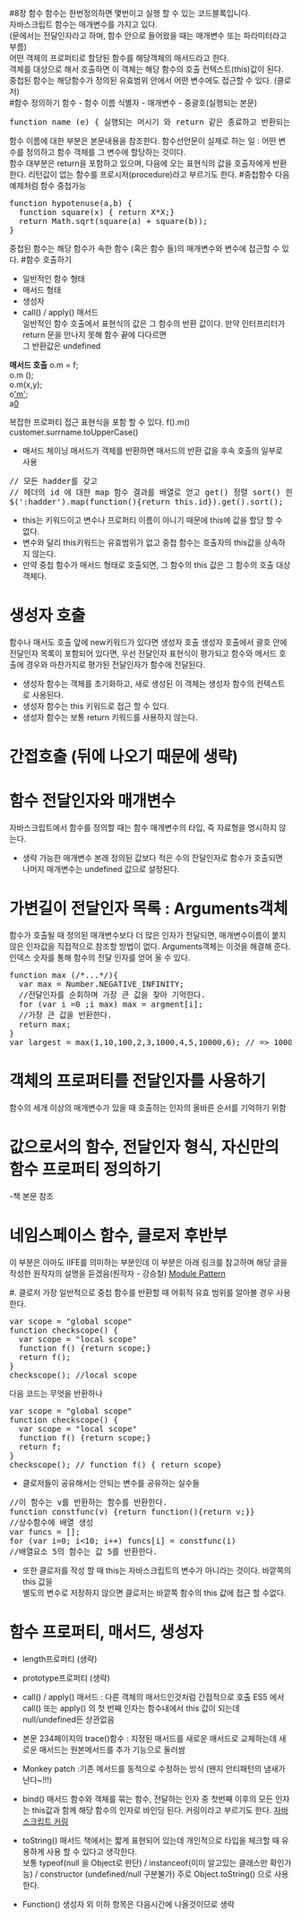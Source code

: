 #8장 함수
함수는 한번정의하면 몇번이고 실행 할 수 있는 코드블록입니다.  
자바스크립트 함수는 매개변수를 가지고 있다.   
(문에서는 전달인자라고 하며, 함수 안으로 들어왔을 때는 매개변수 또는 파라미터라고 부름)  
어떤 객체의 프로퍼티로 할당된 함수를 해당객체의 매서드라고 한다.  
객체를 대상으로 해서 호출하면 이 객체는 해당 함수의 호출 컨텍스트(this)값이 된다.  
중첩된 함수는 해당함수가 정의된 유효범위 안에서 어떤 변수에도 접근할 수 있다. (클로저)  
#함수 정의하기
함수 - 함수 이름 식별자 - 매개변수 -  중괄호(실행되는 본문)
<pre>
function name (e) { 실행되는 머시기 와 return 같은 종료하고 반환되는 머시기(없음 undefined) };   
</pre>
함수 이름에 대한 부분은 본문내용을 참조한다.
함수선언문이 실제로 하는 일 : 어떤 변수를 정의하고 함수 객체를 그 변수에 할당하는 것이다.  
함수 대부분은 return을 포함하고 있으며, 다음에 오는 표현식의 값을 호출자에게 반환한다.
리턴값이 없는 함수를 프로시저(procedure)라고 부르기도 한다.
#중첩함수
다음 예제처럼 함수 중첩가능
<pre>
function hypotenuse(a,b) {
  function square(x) { return X*X;}
  return Math.sqrt(square(a) + square(b));
}
</pre>
중첩된 함수는 해당 함수가 속한 함수 (혹은 함수 들)의 매개변수와 변수에 접근할 수 있다.
#함수 호출하기
+ 일반적인 함수 형태
+ 매서드 형태
+ 생성자
+ call() / apply()  매서드  
일반적인 함수 호출에서 표현식의 값은 그 함수의 반환 값이다. 만약 인터프리터가 return 문을 만나지 못해 함수 끝에 다다르면  
그 반환값은 undefined  

<strong>매서드 호출</strong>
o.m = f;  
o.m ();  
o.m(x,y);  
o['m'](x,y);  
a[0](z)  

복잡한 프로퍼티 접근 표현식을 포함 할 수 있다.
f().m()
customer.surrname.toUpperCase()

+ 매서드 체이닝
매서드가 객체를 반환하면 매서드의 반환 값을 후속 호출의 일부로 사용
<pre>
// 모든 hadder를 갖고
// 헤더의 id 에 대한 map 함수 결과를 배열로 얻고 get() 정렬 sort() 한다.
$(':hadder').map(function(){return this.id}).get().sort();
</pre>

+ this는 키워드이고 변수나 프로퍼티 이름이 아니기 때문에 this에 값을 할당 할 수 없다.
+ 변수와 달리 this키워드는 유효범위가 없고 중첩 함수는 호출자의 this값을 상속하지 않는다.
+ 만약 중첩 함수가 매서드 형태로 호출되면, 그 함수의 this 값은 그 함수의 호출 대상 객체다.

# 생성자 호출
함수나 매서도 호출 앞에 new키워드가 있다면 생성자 호출
생성자 호출에서 괄호 안에 전달인자 목록이 포함되어 있다면, 우선 전달인자 표현식이 평가되고 함수와
메서드 호출에 경우와 마찬가지로 평가된 전달인자가 함수에 전달된다.

+ 생성자 함수는 객체를 초기화하고, 새로 생성된 이 객체는 생성자 함수의 컨텍스트로 사용된다.
+ 생성자 함수는 this 키워드로 접근 할 수 있다.
+ 생성자 함수는 보통 return 키워드를 사용하지 않는다.

# 간접호출 (뒤에 나오기 때문에 생략)

# 함수 전달인자와 매개변수
자바스크립트에서 함수를 정의할 때는 함수 매개변수의 타입, 즉 자료형을 명시하지 않는다.

+ 생략 가능한 매개변수
본래 정의된 값보다 적은 수의 잔달인자로 함수가 호출되면 나머지 매개변수는  undefined 값으로 설정된다.

# 가변길이 전달인자 목록 : Arguments객체
함수가 호출될 때 정의된 매개변수보다 더 많은 인자가 전달되면, 매개변수이름이 붙지 않은 인자값을 직접적으로 참조할 방법이 없다.
Arguments객체는 이것을 해결해 준다.인덱스 숫자를 통해 함수의 전달 인자를 얻어 올 수 있다.
<pre>
function max (/*...*/){
  var max = Number.NEGATIVE_INFINITY;
  //전달인자를 순회하며 가장 큰 값을 찾아 기억한다.
  for (var i =0 ;i<argment.length;i++)
  if (argment[i] > max) max = argment[i];
  //가장 큰 값을 반환한다.
  return max;
}
var largest = max(1,10,100,2,3,1000,4,5,10000,6); // => 10000
</pre>
# 객체의 프로퍼티를 전달인자를 사용하기
함수의 세개 이상의 매개변수가 있을 때 호출하는 인자의 올바른 순서를 기억하기 위함

# 값으로서의 함수, 전달인자 형식, 자신만의 함수 프로퍼티 정의하기
-책 본문 참조

# 네임스페이스 함수, 클로저 후반부
이 부분은 아마도 IIFE를 의미하는 부분인데 이 부분은 아래 링크를 참고하며 해당 글을 작성한 원작자의 설명을 듣겠음(원작자 - 강승철)
[Module Pattern](https://github.com/dotNetTree/I-Konow-JS/blob/master/oop-in-js/03_module_pattern_and_....md)

#. 클로저
가장 일반적으로 중첩 함수를 반환할 때 어휘적 유효 범위를 알아볼 경우 사용한다.
<pre>
var scope = "global scope"
function checkscope() {
  var scope = "local scope"
  function f() {return scope;}
  return f();
}
checkscope(); //local scope
</pre>
다음 코드는 무엇을 반환하나
<pre>
var scope = "global scope"
function checkscope() {
  var scope = "local scope"
  function f() {return scope;}
  return f;
}
checkscope(); // function f() { return scope}
</pre>

+ 클로저들이 공유해서는 안되는 변수를 공유하는 실수들
<pre>
//이 함수는 v를 반환하는 함수를 반환한다.
function constfunc(v) {return function(){return v;}}
//상수함수에 배열 생성
var funcs = [];
for (var i=0; i<10; i++) funcs[i] = constfunc(i)
//배열요소 5의 함수는 값 5를 반환한다.
</pre>

+ 또한 클로저를 작성 할 때 this는 자바스크립트의 변수가 아니라는 것이다. 바깥쪽의 this 값을  
 별도의 변수로 저장하지 않으면 클로저는 바깥쪽 함수의 this 값에 접근 할 수없다.

# 함수 프로퍼티, 매서드, 생성자
+ length프로퍼티 (생략)
+ prototype프로퍼티 (생략)
+ call() / apply() 매서드 : 다른 객체의 매서드인것처럼 간접적으로 호출
ES5 에서 call() 또는 apply() 의 첫 번째 인자는 함수내에서 this 값이 되는데 null/undefined든 상관없음

+ 본문 234페이지의 trace()함수 : 지정된 매서드를 새로운 매서드로 교체하는데 새로운 매서드는 원본메서드를 추가 기능으로 둘러쌈
+ Monkey patch :기존 메서드를 동적으로 수정하는 방식 (왠지 안티패턴의 냄새가 난다~!!!)

+ bind() 매서드
함수와 객체를 묶는 함수, 전달하는 인자 중 첫번째 이후의 모든 인자는 this값과 함께 해당 함수의 인자로 바인딩 된다.
커링이라고 부르기도 한다.
[자바스크립트 커링](http://anster.tistory.com/144)

+ toString() 매서드
책에서는 짧게 표현되어 있는데 개인적으로 타입을 체크할 때 유용하게 사용 할 수 있다고 생각한다.  
보통 typeof(null 을 Object로 판단) / instanceof(이미 알고있는 클래스만 확인가능) / constructor (undefined/null 구분불가)
주로 Object.toString() 으로 사용한다.

+ Function() 생성자 외 이하 항목은 다음시간에 나올것이므로 생략
